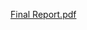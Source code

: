 [Final Report.pdf](https://github.com/gopinathvarad/To-create-a-classification-model-to-predict-the-patient-readmit-rate/files/15348079/Final.Report.pdf)
